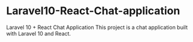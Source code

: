 # Laravel10-React-Chat-application
Laravel 10 + React Chat Application This project is a chat application built with Laravel 10 and React. 

